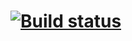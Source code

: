 # [![Build status](https://ci.appveyor.com/api/projects/status/qdthraxn2c91sgp6?svg=true)](https://ci.appveyor.com/project/Tolik19bat/continous-depliyment)
